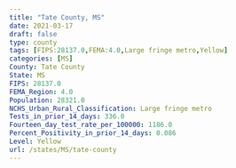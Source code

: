 ```yaml
---
title: "Tate County, MS"
date: 2021-03-17
draft: false
type: county
tags: [FIPS:28137.0,FEMA:4.0,Large fringe metro,Yellow]
categories: [MS]
County: Tate County
State: MS
FIPS: 28137.0
FEMA_Region: 4.0
Population: 28321.0
NCHS_Urban_Rural_Classification: Large fringe metro
Tests_in_prior_14_days: 336.0
Fourteen_day_test_rate_per_100000: 1186.0
Percent_Positivity_in_prior_14_days: 0.086
Level: Yellow
url: /states/MS/tate-county
---
```



